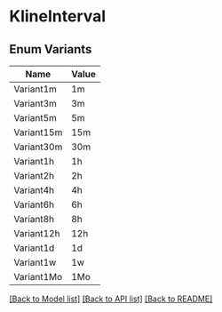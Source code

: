 # KlineInterval

## Enum Variants

| Name | Value |
|---- | -----|
| Variant1m | 1m |
| Variant3m | 3m |
| Variant5m | 5m |
| Variant15m | 15m |
| Variant30m | 30m |
| Variant1h | 1h |
| Variant2h | 2h |
| Variant4h | 4h |
| Variant6h | 6h |
| Variant8h | 8h |
| Variant12h | 12h |
| Variant1d | 1d |
| Variant1w | 1w |
| Variant1Mo | 1Mo |


[[Back to Model list]](../README.md#documentation-for-models) [[Back to API list]](../README.md#documentation-for-api-endpoints) [[Back to README]](../README.md)


